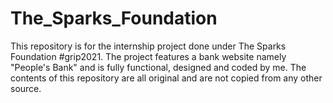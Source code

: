 # The_Sparks_Foundation

This repository is for the internship project done under The Sparks Foundation #grip2021. 
The project features a bank website namely "People's Bank" and is fully functional, designed and coded by me. 
The contents of this repository are all original and are not copied from any other source.
